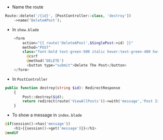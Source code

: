 - Name the route
````php
Route::delete('/{id}', [PostController::class, 'destroy'])
    ->name('DeleteAPost');
````

- In `show.blade`
````php
    <form
        action="{{ route('DeleteAPost',$SinglePost->id) }}"
        method="POST"
        class="font-bold text-green-500 italic hover:text-green-400 hover:border-b-2 border-green-400 pb-3 transition-all py-20">
          @csrf
          @method('DELETE')
          <button type="submit">Delete The Post</button>
    </form>
````

- In `PostController`
````php
public function destroy(string $id): RedirectResponse
    {
        Post::destroy($id);
        return redirect(route('ViewAllPosts'))->with('message','Post Is Deleted Successfully');
    }
````

- To show a message in `index.blade`
````php
@if(session()->has('message'))
    <h1>{{session()->get('message')}}</h1>
@endif
````